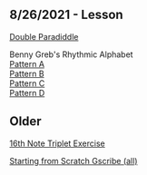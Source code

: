 ## 8/26/2021 - Lesson

[Double Paradiddle](https://www.mikeslessons.com/index.php/gscribe?Mode=view&TimeSig=4/4&Div=12&Title=Double%20Paradiddle&Tempo=80&Measures=1&H=|------------|&S=|OOOOOOOOOOOO|&K=|------------|&Stickings=|RLRLRRLRLRLL|)

Benny Greb's Rhythmic Alphabet\
[Pattern A](https://www.mikeslessons.com/index.php/gscribe?Mode=view&TimeSig=4/4&Div=16&Title=Pattern%20A&Tempo=80&Measures=1&H=|x-x-x-x-x-x-x-x-|&S=|----O-------O---|&K=|o---o---o---o---|)\
[Pattern B](https://www.mikeslessons.com/index.php/gscribe?Mode=view&TimeSig=4/4&Div=16&Title=Pattern%20B&Tempo=80&Measures=1&H=|x-x-x-x-x-x-x-x-|&S=|----O-------O---|&K=|-o---o---o---o--|)\
[Pattern C](https://www.mikeslessons.com/index.php/gscribe?Mode=view&TimeSig=4/4&Div=16&Title=Pattern%20C&Tempo=80&Measures=1&H=|x-x-x-x-x-x-x-x-|&S=|----O-------O---|&K=|--o---o---o---o-|)\
[Pattern D](https://www.mikeslessons.com/index.php/gscribe?Mode=view&TimeSig=4/4&Div=16&Title=Pattern%20D&Tempo=80&Measures=1&H=|x-x-x-x-x-x-x-x-|&S=|----O-------O---|&K=|---o---o---o---o|)

## Older

[16th Note Triplet Exercise](https://www.mikeslessons.com/gscribe?Mode=view&TimeSig=4/4&Div=24&Title=16th%20note%20triplet%20exercise%20&Tempo=80&Measures=2&H=|------------------------|------------------------|&S=|O-----O-----O-----O-----|OooOooOooOooOooOooOooOoo|&K=|------------------------|------------------------|)

[Starting from Scratch Gscribe (all)](https://www.mikeslessons.com/course/summary/starting-from-scratch)
